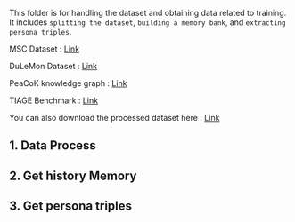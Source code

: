 This folder is for handling the dataset and obtaining data related to training. It includes  `splitting the dataset`, `building a memory bank`, and `extracting persona triples`.

MSC Dataset : [Link](https://arxiv.org/pdf/2107.07567) 

DuLeMon Dataset : [Link](https://arxiv.org/abs/2203.05797)

PeaCoK knowledge graph : [Link](https://github.com/Dreamer-learning/PALACE_Dataset) 

TIAGE Benchmark : [Link](https://arxiv.org/pdf/2109.04562)

You can also download the processed dataset here : [Link](https://arxiv.org/pdf/2305.02364)
## 1. Data Process

## 2. Get history Memory

## 3. Get persona triples

